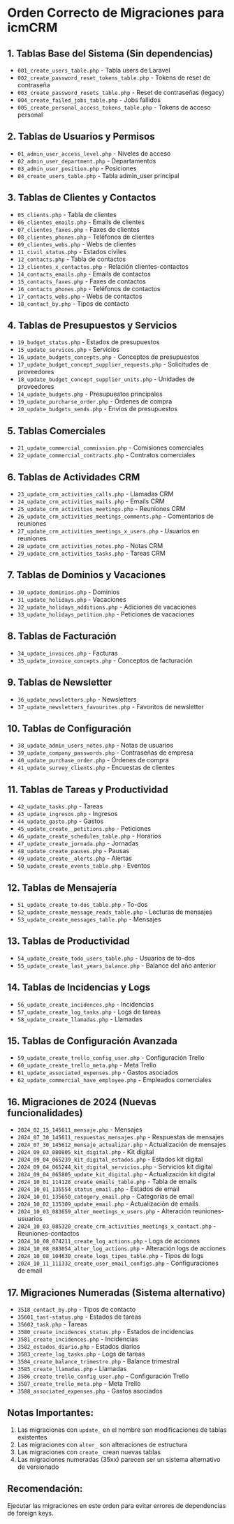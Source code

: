 # Orden Correcto de Migraciones para icmCRM

## 1. Tablas Base del Sistema (Sin dependencias)
- `001_create_users_table.php` - Tabla users de Laravel
- `002_create_password_reset_tokens_table.php` - Tokens de reset de contraseña
- `003_create_password_resets_table.php` - Reset de contraseñas (legacy)
- `004_create_failed_jobs_table.php` - Jobs fallidos
- `005_create_personal_access_tokens_table.php` - Tokens de acceso personal

## 2. Tablas de Usuarios y Permisos
- `01_admin_user_access_level.php` - Niveles de acceso
- `02_admin_user_department.php` - Departamentos
- `03_admin_user_position.php` - Posiciones
- `04_create_users_table.php` - Tabla admin_user principal

## 3. Tablas de Clientes y Contactos
- `05_clients.php` - Tabla de clientes
- `06_clientes_emails.php` - Emails de clientes
- `07_clientes_faxes.php` - Faxes de clientes
- `08_clientes_phones.php` - Teléfonos de clientes
- `09_clientes_webs.php` - Webs de clientes
- `11_civil_status.php` - Estados civiles
- `12_contacts.php` - Tabla de contactos
- `13_clientes_x_contactos.php` - Relación clientes-contactos
- `14_contacts_emails.php` - Emails de contactos
- `15_contacts_faxes.php` - Faxes de contactos
- `16_contacts_phones.php` - Teléfonos de contactos
- `17_contacts_webs.php` - Webs de contactos
- `18_contact_by.php` - Tipos de contacto

## 4. Tablas de Presupuestos y Servicios
- `19_budget_status.php` - Estados de presupuestos
- `15_update_services.php` - Servicios
- `16_update_budgets_concepts.php` - Conceptos de presupuestos
- `17_update_budget_concept_supplier_requests.php` - Solicitudes de proveedores
- `18_update_budget_concept_supplier_units.php` - Unidades de proveedores
- `14_update_budgets.php` - Presupuestos principales
- `19_update_purcharse_order.php` - Órdenes de compra
- `20_update_budgets_sends.php` - Envíos de presupuestos

## 5. Tablas Comerciales
- `21_update_commercial_commission.php` - Comisiones comerciales
- `22_update_commercial_contracts.php` - Contratos comerciales

## 6. Tablas de Actividades CRM
- `23_update_crm_activities_calls.php` - Llamadas CRM
- `24_update_crm_activities_mails.php` - Emails CRM
- `25_update_crm_activities_meetings.php` - Reuniones CRM
- `26_update_crm_activities_meetings_comments.php` - Comentarios de reuniones
- `27_update_crm_activities_meetings_x_users.php` - Usuarios en reuniones
- `28_update_crm_activities_notes.php` - Notas CRM
- `29_update_crm_activities_tasks.php` - Tareas CRM

## 7. Tablas de Dominios y Vacaciones
- `30_update_dominios.php` - Dominios
- `31_update_holidays.php` - Vacaciones
- `32_update_holidays_additions.php` - Adiciones de vacaciones
- `33_update_holidays_petition.php` - Peticiones de vacaciones

## 8. Tablas de Facturación
- `34_update_invoices.php` - Facturas
- `35_update_invoice_concepts.php` - Conceptos de facturación

## 9. Tablas de Newsletter
- `36_update_newsletters.php` - Newsletters
- `37_update_newsletters_favourites.php` - Favoritos de newsletter

## 10. Tablas de Configuración
- `38_update_admin_users_notes.php` - Notas de usuarios
- `39_update_company_passwords.php` - Contraseñas de empresa
- `40_update_purchase_order.php` - Órdenes de compra
- `41_update_survey_clients.php` - Encuestas de clientes

## 11. Tablas de Tareas y Productividad
- `42_update_tasks.php` - Tareas
- `43_update_ingresos.php` - Ingresos
- `44_update_gasto.php` - Gastos
- `45_update_create__petitions.php` - Peticiones
- `46_update_create_schedules_table.php` - Horarios
- `47_update_create_jornada.php` - Jornadas
- `48_update_create_pauses.php` - Pausas
- `49_update_create__alerts.php` - Alertas
- `50_update_create_events_table.php` - Eventos

## 12. Tablas de Mensajería
- `51_update_create_to-dos_table.php` - To-dos
- `52_update_create_message_reads_table.php` - Lecturas de mensajes
- `53_update_create_messages_table.php` - Mensajes

## 13. Tablas de Productividad
- `54_update_create_todo_users_table.php` - Usuarios de to-dos
- `55_update_create_last_years_balance.php` - Balance del año anterior

## 14. Tablas de Incidencias y Logs
- `56_update_create_incidences.php` - Incidencias
- `57_update_create_log_tasks.php` - Logs de tareas
- `58_update_create_llamadas.php` - Llamadas

## 15. Tablas de Configuración Avanzada
- `59_update_create_trello_config_user.php` - Configuración Trello
- `60_update_create_trello_meta.php` - Meta Trello
- `61_update_associated_expenses.php` - Gastos asociados
- `62_update_commercial_have_employee.php` - Empleados comerciales

## 16. Migraciones de 2024 (Nuevas funcionalidades)
- `2024_02_15_145611_mensaje.php` - Mensajes
- `2024_07_30_145611_respuestas_mensajes.php` - Respuestas de mensajes
- `2024_07_30_145612_mensaje_actualizar.php` - Actualización de mensajes
- `2024_09_03_080805_kit_digital.php` - Kit digital
- `2024_09_04_065239_kit_digital_estados.php` - Estados kit digital
- `2024_09_04_065244_kit_digital_servicios.php` - Servicios kit digital
- `2024_09_04_065805_update_kit_digital.php` - Actualización kit digital
- `2024_10_01_114128_create_emails_table.php` - Tabla de emails
- `2024_10_01_135554_status_email.php` - Estados de email
- `2024_10_01_135650_category_email.php` - Categorías de email
- `2024_10_02_135309_update_email.php` - Actualización de emails
- `2024_10_03_083659_alter_meetings_x_users.php` - Alteración reuniones-usuarios
- `2024_10_03_085320_create_crm_activities_meetings_x_contact.php` - Reuniones-contactos
- `2024_10_08_074211_create_log_actions.php` - Logs de acciones
- `2024_10_08_083054_alter_log_actions.php` - Alteración logs de acciones
- `2024_10_08_104630_create_logs_tipes_table.php` - Tipos de logs
- `2024_10_11_111332_create_user_email_configs.php` - Configuraciones de email

## 17. Migraciones Numeradas (Sistema alternativo)
- `3518_contact_by.php` - Tipos de contacto
- `35601_tast-status.php` - Estados de tareas
- `35602_task.php` - Tareas
- `3580_create_incidences_status.php` - Estados de incidencias
- `3581_create_incidences.php` - Incidencias
- `3582_estados_diario.php` - Estados diarios
- `3583_create_log_tasks.php` - Logs de tareas
- `3584_create_balance_trimestre.php` - Balance trimestral
- `3585_create_llamadas.php` - Llamadas
- `3586_create_trello_config_user.php` - Configuración Trello
- `3587_create_trello_meta.php` - Meta Trello
- `3588_associated_expenses.php` - Gastos asociados

## Notas Importantes:
1. Las migraciones con `update_` en el nombre son modificaciones de tablas existentes
2. Las migraciones con `alter_` son alteraciones de estructura
3. Las migraciones con `create_` crean nuevas tablas
4. Las migraciones numeradas (35xx) parecen ser un sistema alternativo de versionado

## Recomendación:
Ejecutar las migraciones en este orden para evitar errores de dependencias de foreign keys. 
